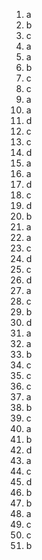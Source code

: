 1. a
2. b
3. c
4. a
5. a
6. b
7. c
8. c
9. a
10. a
11. d
12. c
13. c
14. d
15. a
16. a
17. d
18. c
19. d
20. b
21. a
22. a
23. c
24. d
25. c
26. d
27. a
28. c
29. b
30. d
31. a
32. a
33. b
34. c
35. c
36. c
37. a
38. b
39. c
40. a
41. b
42. d
43. a
44. c
45. d
46. b
47. b
48. a
49. c
50. c
51. b